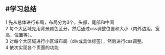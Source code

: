 #学习总结
---
1 先从总体进行布局，布局分为3个，头部，尾部和中间   
2 每个大区域先用背景颜色区分，然后通过css调整位置和大小（内外边距，宽高，位置等）。   
3 对每个大区域进行小区域布局（div或具体标签），然后进行css调整。   
4 依次实现各个页面的功能

